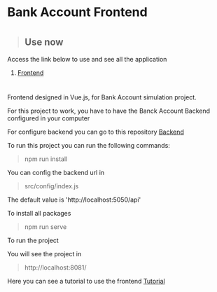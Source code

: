 # Bank Account Frontend

#

> ## Use now
Access the link below to use and see all the application
1. [Frontend](http://18.188.76.69:8080)

#

Frontend designed in Vue.js, for Bank Account simulation project.

For this project to work, you have to have the Banck Account Backend configured in your computer

For configure backend you can go to this repository [Backend](https://github.com/MarceloSavian/bank_account_backend/)

To run this project you can run the following commands: 

> npm run install

You can config the backend url in

> src/config/index.js

The default value is 'http://localhost:5050/api'

To install all packages

> npm run serve

To run the project

You will see the project in 
>http://localhost:8081/

Here you can see a tutorial to use the frontend
[Tutorial](./requirements/tutorial.md)

